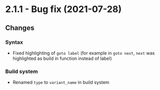 # 2.1.1 - Bug fix (2021-07-28)

## Changes

### Syntax

* Fixed highlighting of `goto label` (for example in `goto next`, `next` was highlighted as build in function instead of label)

### Build system

* Renamed `type` to `variant_name` in build system